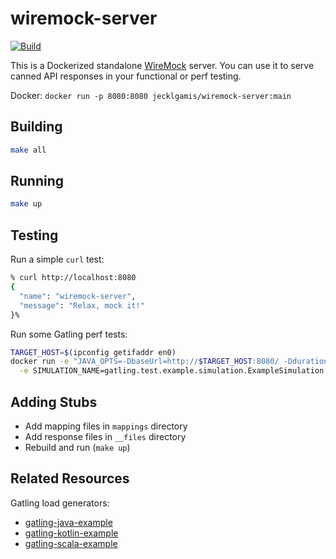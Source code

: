 # wiremock-server

[![Build](https://github.com/jecklgamis/wiremock-server/actions/workflows/build.yml/badge.svg)](https://github.com/jecklgamis/wiremock-server/actions/workflows/build.yml)

This is a Dockerized standalone [WireMock](http://wiremock.org/) server. You can use it to serve canned API responses in
your
functional or perf testing.

Docker: `docker run -p 8080:8080 jecklgamis/wiremock-server:main`

## Building
```bash
make all
```

## Running

```bash
make up
```

## Testing

Run a simple `curl` test: 
```bash
% curl http://localhost:8080
{
  "name": "wiremock-server",
  "message": "Relax, mock it!"
}%
```
Run some Gatling perf tests:
```bash
TARGET_HOST=$(ipconfig getifaddr en0)
docker run -e "JAVA_OPTS=-DbaseUrl=http://$TARGET_HOST:8080/ -DdurationMin=1 -DrequestPerSecond=10" \
  -e SIMULATION_NAME=gatling.test.example.simulation.ExampleSimulation jecklgamis/gatling-java-example:main
```

## Adding Stubs

- Add mapping files in `mappings` directory
- Add response files in `__files` directory
- Rebuild and run (`make up`)

## Related Resources

Gatling load generators:
* [gatling-java-example](https://github.com/jecklgamis/gatling-java-example)
* [gatling-kotlin-example](https://github.com/jecklgamis/gatling-kotlin-example)
* [gatling-scala-example](https://github.com/jecklgamis/gatling-scala-example)

